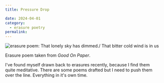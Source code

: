 ```yaml
---
title: Pressure Drop

date: 2024-04-01
category:
  - erasure poetry
permalink:
---
```

<img src="https://www.davidralphlewis.co.uk/assets/images/articles/2024/pressure.jpeg" alt="erasure poem: That lonely sky has dimmed./ That bitter cold wind is in us" title="shiver of not quite summer rattles through me, storm approaching." class="responsive">

Erasure poem taken from *Good On Paper*.

I've  found myself drawn back to erasures recently, because I find them quite meditative. There are some poems drafted but I need to push them over the line. Everything in it's own time.